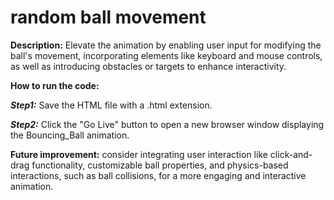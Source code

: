 # random ball movement

**Description:**
Elevate the animation by enabling user input for modifying the ball's movement, incorporating elements like keyboard and mouse controls, as well as introducing obstacles or targets to enhance interactivity.

**How to run the code:**

***Step1:*** Save the HTML file with a .html extension.

***Step2:*** Click the "Go Live" button to open a new browser window displaying the Bouncing_Ball animation.

**Future improvement:**
consider integrating user interaction like click-and-drag functionality, customizable ball properties, and physics-based interactions, such as ball collisions, for a more engaging and interactive animation.



